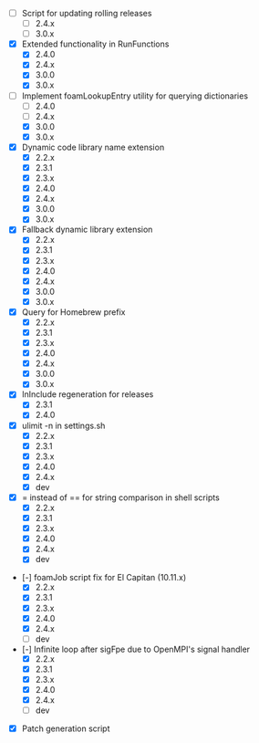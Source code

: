 - [ ] Script for updating rolling releases
  - [ ] 2.4.x
  - [ ] 3.0.x
- [X] Extended functionality in RunFunctions
  - [X] 2.4.0
  - [X] 2.4.x
  - [X] 3.0.0
  - [X] 3.0.x
- [ ] Implement foamLookupEntry utility for querying dictionaries
  - [ ] 2.4.0
  - [ ] 2.4.x
  - [X] 3.0.0
  - [X] 3.0.x
- [X] Dynamic code library name extension
  - [X] 2.2.x
  - [X] 2.3.1
  - [X] 2.3.x
  - [X] 2.4.0
  - [X] 2.4.x
  - [X] 3.0.0
  - [X] 3.0.x
- [X] Fallback dynamic library extension
  - [X] 2.2.x
  - [X] 2.3.1
  - [X] 2.3.x
  - [X] 2.4.0
  - [X] 2.4.x
  - [X] 3.0.0
  - [X] 3.0.x
- [X] Query for Homebrew prefix
  - [X] 2.2.x
  - [X] 2.3.1
  - [X] 2.3.x
  - [X] 2.4.0
  - [X] 2.4.x
  - [X] 3.0.0
  - [X] 3.0.x
- [X] lnInclude regeneration for releases
  - [X] 2.3.1
  - [X] 2.4.0
- [X] ulimit -n in settings.sh
  - [X] 2.2.x
  - [X] 2.3.1
  - [X] 2.3.x
  - [X] 2.4.0
  - [X] 2.4.x
  - [X] dev
- [X] = instead of == for string comparison in shell scripts
  - [X] 2.2.x
  - [X] 2.3.1
  - [X] 2.3.x
  - [X] 2.4.0
  - [X] 2.4.x
  - [X] dev
- [-] foamJob script fix for El Capitan (10.11.x)
  - [X] 2.2.x
  - [X] 2.3.1
  - [X] 2.3.x
  - [X] 2.4.0
  - [X] 2.4.x
  - [ ] dev
- [-] Infinite loop after sigFpe due to OpenMPI's signal handler
  - [X] 2.2.x
  - [X] 2.3.1
  - [X] 2.3.x
  - [X] 2.4.0
  - [X] 2.4.x
  - [ ] dev
- [X] Patch generation script
